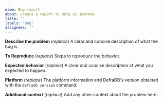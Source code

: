 ```yaml
---
name: Bug report
about: Create a report to help us improve
title: ''
labels: 'bug'
assignees: ''
---
```


**Describe the problem**
(*replace*) A clear and concise description of what the bug is.

**To Reproduce**
(*replace*) Steps to reproduce the behavior.

**Expected behavior**
(*replace*) A clear and concise description of what you expected to happen.

**Platform**
(*replace*) The platform information and DefraDB's version obtained with the `defradb version` command.

**Additional context**
(*replace*) Add any other context about the problem here.